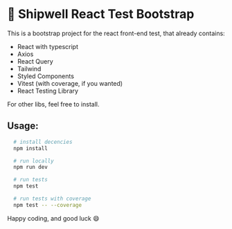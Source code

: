 # 🚢 Shipwell React Test Bootstrap

This is a bootstrap project for the react front-end test, that already contains:

- React with typescript
- Axios
- React Query
- Tailwind
- Styled Components
- Vitest (with coverage, if you wanted)
- React Testing Library

For other libs, feel free to install.

## Usage:

```bash
  # install decencies 
  npm install

  # run locally
  npm run dev

  # run tests
  npm test

  # run tests with coverage
  npm test -- --coverage
```

Happy coding, and good luck 😄